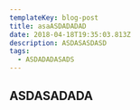 ```yaml
---
templateKey: blog-post
title: asaASDADADAD
date: 2018-04-18T19:35:03.813Z
description: ASDASASDASD
tags:
  - ASDADADASADS
---
```

## ASDASADADA
